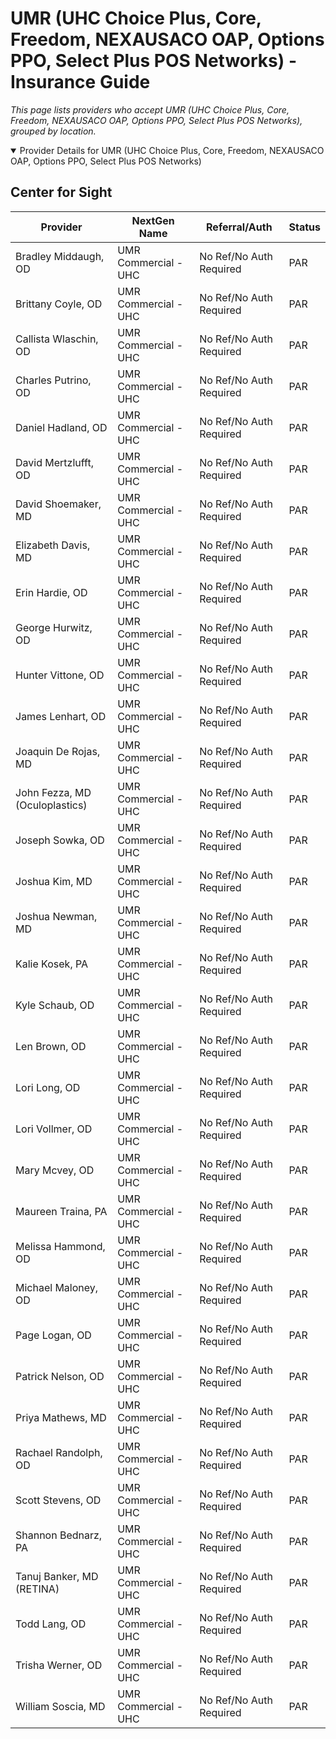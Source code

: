 # UMR (UHC Choice Plus, Core, Freedom, NEXAUSACO OAP, Options PPO, Select Plus POS Networks) - Insurance Guide

*This page lists providers who accept UMR (UHC Choice Plus, Core, Freedom, NEXAUSACO OAP, Options PPO, Select Plus POS Networks), grouped by location.*

<details open><summary>Provider Details for UMR (UHC Choice Plus, Core, Freedom, NEXAUSACO OAP, Options PPO, Select Plus POS Networks)</summary>

## Center for Sight

| Provider | NextGen Name | Referral/Auth | Status |
|----------|-------------|--------------|--------|
| Bradley Middaugh, OD | UMR Commercial - UHC | No Ref/No Auth Required | PAR |
| Brittany Coyle, OD | UMR Commercial - UHC | No Ref/No Auth Required | PAR |
| Callista Wlaschin, OD | UMR Commercial - UHC | No Ref/No Auth Required | PAR |
| Charles Putrino, OD | UMR Commercial - UHC | No Ref/No Auth Required | PAR |
| Daniel Hadland, OD | UMR Commercial - UHC | No Ref/No Auth Required | PAR |
| David Mertzlufft, OD | UMR Commercial - UHC | No Ref/No Auth Required | PAR |
| David Shoemaker, MD | UMR Commercial - UHC | No Ref/No Auth Required | PAR |
| Elizabeth Davis, MD | UMR Commercial - UHC | No Ref/No Auth Required | PAR |
| Erin Hardie, OD | UMR Commercial - UHC | No Ref/No Auth Required | PAR |
| George Hurwitz, OD | UMR Commercial - UHC | No Ref/No Auth Required | PAR |
| Hunter Vittone, OD | UMR Commercial - UHC | No Ref/No Auth Required | PAR |
| James Lenhart, OD | UMR Commercial - UHC | No Ref/No Auth Required | PAR |
| Joaquin De Rojas, MD | UMR Commercial - UHC | No Ref/No Auth Required | PAR |
| John Fezza, MD (Oculoplastics) | UMR Commercial - UHC | No Ref/No Auth Required | PAR |
| Joseph Sowka, OD | UMR Commercial - UHC | No Ref/No Auth Required | PAR |
| Joshua Kim, MD | UMR Commercial - UHC | No Ref/No Auth Required | PAR |
| Joshua Newman, MD | UMR Commercial - UHC | No Ref/No Auth Required | PAR |
| Kalie Kosek, PA | UMR Commercial - UHC | No Ref/No Auth Required | PAR |
| Kyle Schaub, OD | UMR Commercial - UHC | No Ref/No Auth Required | PAR |
| Len Brown, OD | UMR Commercial - UHC | No Ref/No Auth Required | PAR |
| Lori Long, OD | UMR Commercial - UHC | No Ref/No Auth Required | PAR |
| Lori Vollmer, OD | UMR Commercial - UHC | No Ref/No Auth Required | PAR |
| Mary Mcvey, OD | UMR Commercial - UHC | No Ref/No Auth Required | PAR |
| Maureen Traina, PA | UMR Commercial - UHC | No Ref/No Auth Required | PAR |
| Melissa Hammond, OD | UMR Commercial - UHC | No Ref/No Auth Required | PAR |
| Michael Maloney, OD | UMR Commercial - UHC | No Ref/No Auth Required | PAR |
| Page Logan, OD | UMR Commercial - UHC | No Ref/No Auth Required | PAR |
| Patrick Nelson, OD | UMR Commercial - UHC | No Ref/No Auth Required | PAR |
| Priya Mathews, MD | UMR Commercial - UHC | No Ref/No Auth Required | PAR |
| Rachael Randolph, OD | UMR Commercial - UHC | No Ref/No Auth Required | PAR |
| Scott Stevens, OD | UMR Commercial - UHC | No Ref/No Auth Required | PAR |
| Shannon Bednarz, PA | UMR Commercial - UHC | No Ref/No Auth Required | PAR |
| Tanuj Banker, MD (RETINA) | UMR Commercial - UHC | No Ref/No Auth Required | PAR |
| Todd Lang, OD | UMR Commercial - UHC | No Ref/No Auth Required | PAR |
| Trisha Werner, OD | UMR Commercial - UHC | No Ref/No Auth Required | PAR |
| William Soscia, MD | UMR Commercial - UHC | No Ref/No Auth Required | PAR |

</details>

